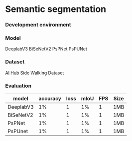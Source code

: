 # Semantic segmentation

### Development environment

### Model 
DeeplabV3
BiSeNetV2
PsPNet
PsPUNet


### Dataset
[AI Hub](http://www.aihub.or.kr/) Side Walking Dataset

### Evaluation
|model|accuracy|loss|mIoU|FPS|Size|
|------|---|---|---|---|--|
|DeeplabV3|1%|1|1%|1|1MB|
|BiSeNetV2|1%|1|1%|1|1MB|
|PsPNet|1%|1|1%|1|1MB|
|PsPUnet|1%|1|1%|1|1MB|
